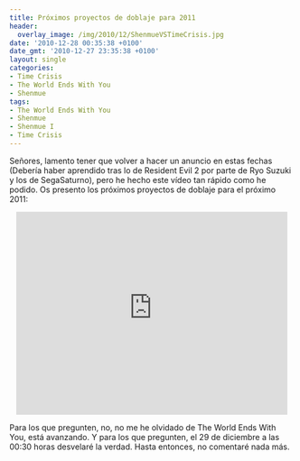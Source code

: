 ```yaml
---
title: Próximos proyectos de doblaje para 2011
header:
  overlay_image: /img/2010/12/ShenmueVSTimeCrisis.jpg
date: '2010-12-28 00:35:38 +0100'
date_gmt: '2010-12-27 23:35:38 +0100'
layout: single
categories:
- Time Crisis
- The World Ends With You
- Shenmue
tags:
- The World Ends With You
- Shenmue
- Shenmue I
- Time Crisis
---
```

Señores, lamento tener que volver a hacer un anuncio en estas fechas 
(Debería haber aprendido tras lo de Resident Evil 2 por parte de Ryo 
Suzuki y los de SegaSaturno), pero he hecho este vídeo tan rápido como 
he podido. Os presento los próximos proyectos de doblaje para el próximo 
2011:

<center><iframe width="480" height="360" src="https://www.youtube-nocookie.com/embed/DxVF4yZDXTs?rel=0" frameborder="0" allowfullscreen></iframe></center>

Para los que pregunten, no, no me he olvidado de The World Ends With You, 
está avanzando. Y para los que pregunten, el 29 de diciembre a las 00:30 
horas desvelaré la verdad. Hasta entonces, no comentaré nada más.
